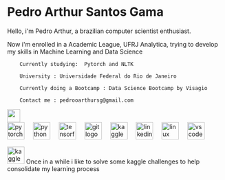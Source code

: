# Pedro Arthur Santos Gama


Hello, i'm Pedro Arthur, a brazilian computer scientist enthusiast.

Now i'm enrolled in a Academic League, UFRJ Analytica, trying to develop my skills in Machine Learning and Data Science 
  
        Currently studying:  Pytorch and NLTK
        
        University : Universidade Federal do Rio de Janeiro
        
        Currently doing a Bootcamp : Data Science Bootcamp by Visagio
        
        Contact me : pedrooarthursg@gmail.com

<img src="https://avatars.githubusercontent.com/u/64556218?s=280&v=4" width="30" height="30">

<div align="left">
  <img src="https://cdn.jsdelivr.net/gh/devicons/devicon/icons/pytorch/pytorch-original.svg" height="40" alt="pytorch logo"  />
  <img width="12" />
  <img src="https://cdn.jsdelivr.net/gh/devicons/devicon/icons/python/python-original.svg" height="40" alt="python logo"  />
  <img width="12" />
  <img src="https://cdn.jsdelivr.net/gh/devicons/devicon/icons/tensorflow/tensorflow-original.svg" height="40" alt="tensorflow logo"  />
  <img width="12" />
  <img src="https://cdn.jsdelivr.net/gh/devicons/devicon/icons/git/git-original.svg" height="40" alt="git logo"  />
  <img width="12" />
  <img src="https://cdn.jsdelivr.net/gh/devicons/devicon/icons/kaggle/kaggle-original.svg" height="40" alt="kaggle logo"  />
  <img width="12" />
  <img src="https://cdn.jsdelivr.net/gh/devicons/devicon/icons/linkedin/linkedin-original.svg" height="40" alt="linkedin logo"  />
  <img width="12" />
  <img src="https://cdn.jsdelivr.net/gh/devicons/devicon/icons/linux/linux-original.svg" height="40" alt="linux logo"  />
  <img width="12" />
  <img src="https://cdn.jsdelivr.net/gh/devicons/devicon/icons/vscode/vscode-original.svg" height="40" alt="vscode logo"  />
</div>

 <img src="https://cdn.jsdelivr.net/gh/devicons/devicon/icons/kaggle/kaggle-original.svg" height="40" alt="kaggle logo"  /> Once in a while i like to solve some kaggle challenges to help consolidate my learning process

